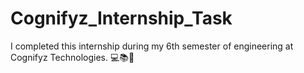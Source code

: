 # Cognifyz_Internship_Task
I completed this internship during my 6th semester of engineering at Cognifyz Technologies. 💻📚🚀
